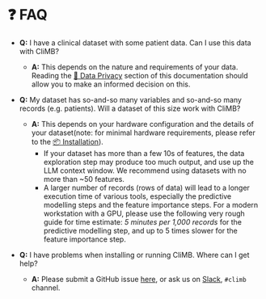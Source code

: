 # ❓ FAQ

* **Q:** I have a clinical dataset with some patient data. Can I use this data with CliMB?
    * **A:** This depends on the nature and requirements of your data. Reading the [🔏 Data Privacy](dataprivacy.md)
    section of this documentation should allow you to make an informed decision on this.

* **Q:** My dataset has so-and-so many variables and so-and-so many records (e.g. patients). Will a dataset of this size work with CliMB?
    * **A:** This depends on your hardware configuration and the details of your dataset(note: for minimal hardware requirements, please refer to the [📦 Installation](installation.md#system-requirements)).
        * If your dataset has more than a few 10s of features, the data exploration step may produce too much output, and use up the LLM context window. We recommend using datasets with no more than ~50 features. 
        * A larger number of records (rows of data) will lead to a longer execution time of various tools, especially the predictive modelling steps and the feature importance steps. For a modern workstation with a GPU, please use the following very rough guide for time estimate: *5 minutes per 1,000 records* for the predictive modelling step, and up to 5 times slower for the feature importance step.

* **Q:** I have problems when installing or running CliMB. Where can I get help?
    * **A:** Please submit a GitHub issue [here](https://github.com/vanderschaarlab/climb/issues), or ask us on [Slack](https://join.slack.com/t/vanderschaarlab/shared_invite/zt-1u2rmhw06-sHS5nQDMN3Ka2Zer6sAU6Q), `#climb` channel.
